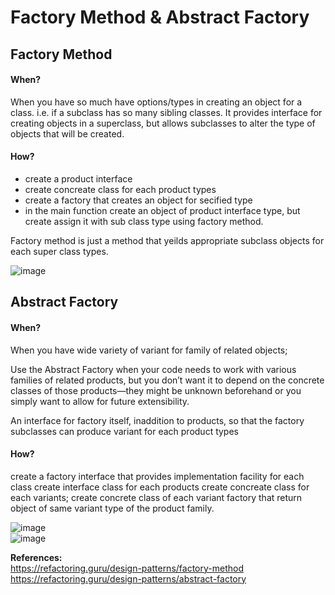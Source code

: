 
# Factory Method & Abstract Factory



## Factory Method


#### When?

When you have so much have options/types in creating an object for a class. i.e. if a subclass has so many sibling classes. It provides interface for creating objects in a superclass, but allows subclasses to alter the type of objects that will be created.

#### How?

+ create a product interface
+ create concreate class for each product types
+ create a factory that creates an object for secified type
+ in the main function create an object of product interface type, but create assign it with sub class type using factory method.

Factory method is just a method that yeilds appropriate subclass objects for each super class types.

![image](https://github.com/user-attachments/assets/7f1b31b9-6062-42fb-8f08-138c714c687d)


## Abstract Factory


#### When?


When you have wide variety of variant for family of related objects; 

Use the Abstract Factory when your code needs to work with various families of related products, but you don’t want it to depend on the concrete classes of those products—they might be unknown beforehand or you simply want to allow for future extensibility.

An interface for factory itself, inaddition to products, so that the factory subclasses can produce variant for each product types


#### How?


create a factory interface that provides implementation facility for each class
create interface class for each products 
create concreate class for each variants;
create concrete class of each variant factory that return object of same variant type of the product family.
 
![image](https://github.com/user-attachments/assets/ff6eb9da-a1f0-4df4-86d2-59e2dbc1619b) <br>
![image](https://github.com/user-attachments/assets/dbe73682-1eb0-4741-b5d0-457294cfac5f)



**References:** <br>
https://refactoring.guru/design-patterns/factory-method <br>
https://refactoring.guru/design-patterns/abstract-factory
